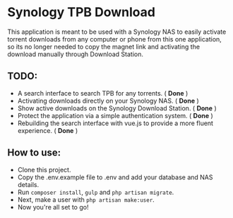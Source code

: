 # Synology TPB Download

This application is meant to be used with a Synology NAS to easily activate torrent downloads from any computer or phone from this one application, so its no longer needed to copy the magnet link and activating the download manually through Download Station.


## TODO:

- A search interface to search TPB for any torrents. ( **Done** )
- Activating downloads directly on your Synology NAS. ( **Done** )
- Show active downloads on the Synology Download Station. ( **Done** )
- Protect the application via a simple authentication system. ( **Done** )
- Rebuilding the search interface with vue.js to provide a more fluent experience. ( **Done** )


## How to use:

- Clone this project.
- Copy the .env.example file to .env and add your database and NAS details.
- Run `composer install`, `gulp` and `php artisan migrate`.
- Next, make a user with `php artisan make:user`.
- Now you're all set to go!